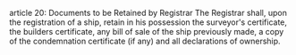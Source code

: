 article 20: Documents to be Retained by Registrar 
The Registrar shall, upon the registration of a ship, retain in his possession the surveyor&#39;s certificate, the builders certificate, any bill of sale of the ship previously made, a copy of the condemnation certificate (if any) and all declarations of ownership. 
<ul>
</ul>